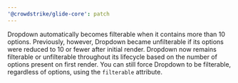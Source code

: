 ```yaml
---
'@crowdstrike/glide-core': patch
---
```


Dropdown automatically becomes filterable when it contains more than 10 options. Previously, however, Dropdown became unfilterable if its options were reduced to 10 or fewer after initial render. Dropdown now remains filterable or unfilterable throughout its lifecycle based on the number of options present on first render. You can still force Dropdown to be filterable, regardless of options, using the `filterable` attribute.
